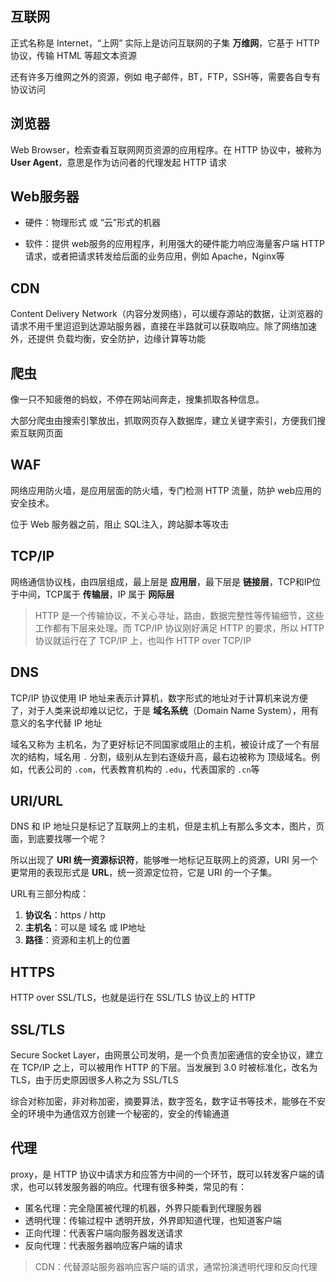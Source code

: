 ## 互联网

正式名称是 Internet，“上网” 实际上是访问互联网的子集 **万维网**，它基于 HTTP 协议，传输 HTML 等超文本资源

还有许多万维网之外的资源，例如 电子邮件，BT，FTP，SSH等，需要各自专有协议访问



## 浏览器

Web Browser，检索查看互联网网页资源的应用程序。在 HTTP 协议中，被称为 **User Agent**，意思是作为访问者的代理发起 HTTP 请求



## Web服务器

- 硬件：物理形式 或 “云”形式的机器

- 软件：提供 web服务的应用程序，利用强大的硬件能力响应海量客户端 HTTP 请求，或者把请求转发给后面的业务应用，例如 Apache，Nginx等



## CDN

Content Delivery Network（内容分发网络），可以缓存源站的数据，让浏览器的请求不用千里迢迢到达源站服务器，直接在半路就可以获取响应。除了网络加速外，还提供 负载均衡，安全防护，边缘计算等功能



## 爬虫

像一只不知疲倦的蚂蚁，不停在网站间奔走，搜集抓取各种信息。

大部分爬虫由搜索引擎放出，抓取网页存入数据库，建立关键字索引，方便我们搜索互联网页面



## WAF

网络应用防火墙，是应用层面的防火墙，专门检测 HTTP 流量，防护 web应用的安全技术。  

位于 Web 服务器之前，阻止 SQL注入，跨站脚本等攻击



## TCP/IP

网络通信协议栈，由四层组成，最上层是 **应用层**，最下层是 **链接层**，TCP和IP位于中间，TCP属于 **传输层**，IP 属于 **网际层**

> HTTP 是一个传输协议，不关心寻址，路由，数据完整性等传输细节，这些工作都有下层来处理。而 TCP/IP 协议刚好满足 HTTP 的要求，所以 HTTP 协议就运行在了 TCP/IP 上，也叫作 HTTP over TCP/IP



## DNS

TCP/IP 协议使用 IP 地址来表示计算机，数字形式的地址对于计算机来说方便了，对于人类来说却难以记忆，于是 **域名系统**（Domain Name System），用有意义的名字代替 IP 地址

域名又称为 主机名，为了更好标记不同国家或阻止的主机，被设计成了一个有层次的结构，域名用 `.` 分割，级别从左到右逐级升高，最右边被称为 顶级域名。例如，代表公司的 `.com`，代表教育机构的 `.edu`，代表国家的 `.cn`等



## URI/URL

DNS 和 IP 地址只是标记了互联网上的主机，但是主机上有那么多文本，图片，页面，到底要找哪一个呢？

所以出现了 **URI 统一资源标识符**，能够唯一地标记互联网上的资源，URI 另一个更常用的表现形式是 **URL**，统一资源定位符，它是 URI 的一个子集。

URL有三部分构成：

1. **协议名**：https / http
2. **主机名**：可以是 域名 或 IP地址
3. **路径**：资源和主机上的位置



## HTTPS

HTTP over SSL/TLS，也就是运行在 SSL/TLS 协议上的 HTTP



## SSL/TLS

Secure Socket Layer，由网景公司发明，是一个负责加密通信的安全协议，建立在 TCP/IP 之上，可以被用作 HTTP 的下层。当发展到 3.0 时被标准化，改名为 TLS，由于历史原因很多人称之为 SSL/TLS  

综合对称加密，非对称加密，摘要算法，数字签名，数字证书等技术，能够在不安全的环境中为通信双方创建一个秘密的，安全的传输通道



## 代理

proxy，是 HTTP 协议中请求方和应答方中间的一个环节，既可以转发客户端的请求，也可以转发服务器的响应。代理有很多种类，常见的有：

- 匿名代理：完全隐匿被代理的机器，外界只能看到代理服务器
- 透明代理：传输过程中 透明开放，外界即知道代理，也知道客户端
- 正向代理：代表客户端向服务器发送请求
- 反向代理：代表服务器响应客户端的请求

> CDN：代替源站服务器响应客户端的请求，通常扮演透明代理和反向代理

















































